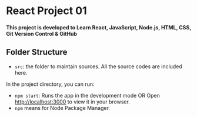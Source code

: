# React Project 01

<h4> This project is developed to Learn React, JavaScript, Node.js, HTML, CSS, Git Version Control & GitHub </h4> 

## Folder Structure
- `src`: the folder to maintain sources. All the source codes are included here.
  
In the project directory, you can run:

- `npm start`: Runs the app in the development mode OR Open [http://localhost:3000](http://localhost:3000) to view it in your browser.
- `npm` means for Node Package Manager.

